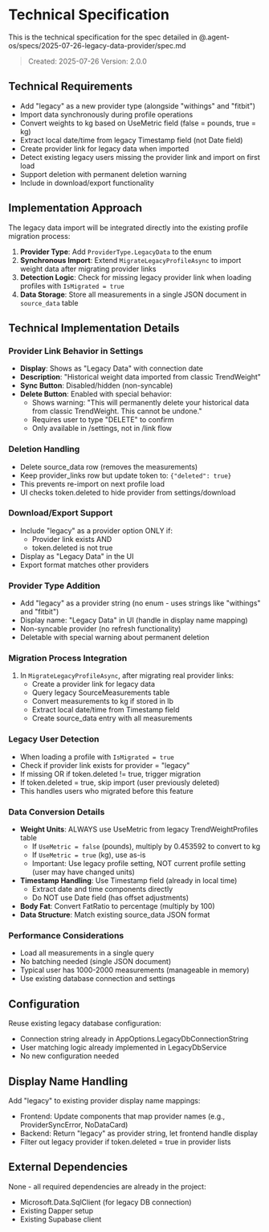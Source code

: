 # Technical Specification

This is the technical specification for the spec detailed in @.agent-os/specs/2025-07-26-legacy-data-provider/spec.md

> Created: 2025-07-26
> Version: 2.0.0

## Technical Requirements

- Add "legacy" as a new provider type (alongside "withings" and "fitbit")
- Import data synchronously during profile operations
- Convert weights to kg based on UseMetric field (false = pounds, true = kg)
- Extract local date/time from legacy Timestamp field (not Date field)
- Create provider link for legacy data when imported
- Detect existing legacy users missing the provider link and import on first load
- Support deletion with permanent deletion warning
- Include in download/export functionality

## Implementation Approach

The legacy data import will be integrated directly into the existing profile migration process:

1. **Provider Type**: Add `ProviderType.LegacyData` to the enum
2. **Synchronous Import**: Extend `MigrateLegacyProfileAsync` to import weight data after migrating provider links
3. **Detection Logic**: Check for missing legacy provider link when loading profiles with `IsMigrated = true`
4. **Data Storage**: Store all measurements in a single JSON document in `source_data` table

## Technical Implementation Details

### Provider Link Behavior in Settings
- **Display**: Shows as "Legacy Data" with connection date
- **Description**: "Historical weight data imported from classic TrendWeight"
- **Sync Button**: Disabled/hidden (non-syncable)
- **Delete Button**: Enabled with special behavior:
  - Shows warning: "This will permanently delete your historical data from classic TrendWeight. This cannot be undone."
  - Requires user to type "DELETE" to confirm
  - Only available in /settings, not in /link flow

### Deletion Handling
- Delete source_data row (removes the measurements)
- Keep provider_links row but update token to: `{"deleted": true}`
- This prevents re-import on next profile load
- UI checks token.deleted to hide provider from settings/download

### Download/Export Support
- Include "legacy" as a provider option ONLY if:
  - Provider link exists AND
  - token.deleted is not true
- Display as "Legacy Data" in the UI
- Export format matches other providers

### Provider Type Addition
- Add "legacy" as a provider string (no enum - uses strings like "withings" and "fitbit")
- Display name: "Legacy Data" in UI (handle in display name mapping)
- Non-syncable provider (no refresh functionality)
- Deletable with special warning about permanent deletion

### Migration Process Integration
1. In `MigrateLegacyProfileAsync`, after migrating real provider links:
   - Create a provider link for legacy data
   - Query legacy SourceMeasurements table
   - Convert measurements to kg if stored in lb
   - Extract local date/time from Timestamp field
   - Create source_data entry with all measurements

### Legacy User Detection
- When loading a profile with `IsMigrated = true`
- Check if provider link exists for provider = "legacy"
- If missing OR if token.deleted != true, trigger migration
- If token.deleted = true, skip import (user previously deleted)
- This handles users who migrated before this feature

### Data Conversion Details
- **Weight Units**: ALWAYS use UseMetric from legacy TrendWeightProfiles table
  - If `UseMetric = false` (pounds), multiply by 0.453592 to convert to kg
  - If `UseMetric = true` (kg), use as-is
  - Important: Use legacy profile setting, NOT current profile setting (user may have changed units)
- **Timestamp Handling**: Use Timestamp field (already in local time)
  - Extract date and time components directly
  - Do NOT use Date field (has offset adjustments)
- **Body Fat**: Convert FatRatio to percentage (multiply by 100)
- **Data Structure**: Match existing source_data JSON format

### Performance Considerations
- Load all measurements in a single query
- No batching needed (single JSON document)
- Typical user has 1000-2000 measurements (manageable in memory)
- Use existing database connection and settings

## Configuration

Reuse existing legacy database configuration:
- Connection string already in AppOptions.LegacyDbConnectionString
- User matching logic already implemented in LegacyDbService
- No new configuration needed

## Display Name Handling

Add "legacy" to existing provider display name mappings:
- Frontend: Update components that map provider names (e.g., ProviderSyncError, NoDataCard)
- Backend: Return "legacy" as provider string, let frontend handle display
- Filter out legacy provider if token.deleted = true in provider lists

## External Dependencies

None - all required dependencies are already in the project:
- Microsoft.Data.SqlClient (for legacy DB connection)
- Existing Dapper setup
- Existing Supabase client